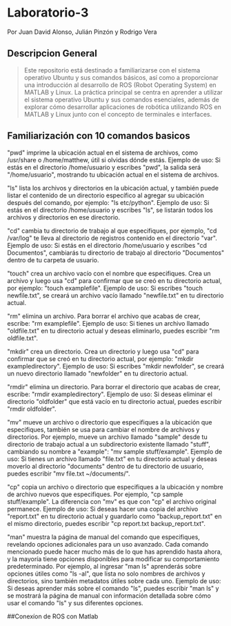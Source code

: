 # Laboratorio-3
Por Juan David Alonso, Julián Pinzón y Rodrigo Vera

## Descripcion General
>Este repositorio está destinado a familiarizarse con el sistema operativo Ubuntu y sus comandos básicos, así como a proporcionar una introducción al desarrollo de ROS (Robot Operating System) en MATLAB y Linux. La práctica principal se centra en aprender a utilizar el sistema operativo Ubuntu y sus comandos esenciales, además de explorar cómo desarrollar aplicaciones de robótica utilizando ROS en MATLAB y Linux junto con el concepto de terminales e interfaces.
## Familiarización con 10 comandos basicos 
"pwd" imprime la ubicación actual en el sistema de archivos, como /usr/share o /home/matthew, útil si olvidas dónde estás. Ejemplo de uso: Si estás en el directorio /home/usuario y escribes "pwd", la salida será "/home/usuario", mostrando tu ubicación actual en el sistema de archivos.

"ls" lista los archivos y directorios en la ubicación actual, y también puede listar el contenido de un directorio específico al agregar su ubicación después del comando, por ejemplo: "ls etc/python". Ejemplo de uso: Si estás en el directorio /home/usuario y escribes "ls", se listarán todos los archivos y directorios en ese directorio.

"cd" cambia tu directorio de trabajo al que especifiques, por ejemplo, "cd /var/log" te lleva al directorio de registros contenido en el directorio "var". Ejemplo de uso: Si estás en el directorio /home/usuario y escribes "cd Documentos", cambiarás tu directorio de trabajo al directorio "Documentos" dentro de tu carpeta de usuario.

"touch" crea un archivo vacío con el nombre que especifiques. Crea un archivo y luego usa "cd" para confirmar que se creó en tu directorio actual, por ejemplo: "touch examplefile". Ejemplo de uso: Si escribes "touch newfile.txt", se creará un archivo vacío llamado "newfile.txt" en tu directorio actual.

"rm" elimina un archivo. Para borrar el archivo que acabas de crear, escribe: "rm examplefile". Ejemplo de uso: Si tienes un archivo llamado "oldfile.txt" en tu directorio actual y deseas eliminarlo, puedes escribir "rm oldfile.txt".

"mkdir" crea un directorio. Crea un directorio y luego usa "cd" para confirmar que se creó en tu directorio actual, por ejemplo: "mkdir exampledirectory". Ejemplo de uso: Si escribes "mkdir newfolder", se creará un nuevo directorio llamado "newfolder" en tu directorio actual.

"rmdir" elimina un directorio. Para borrar el directorio que acabas de crear, escribe: "rmdir exampledirectory". Ejemplo de uso: Si deseas eliminar el directorio "oldfolder" que está vacío en tu directorio actual, puedes escribir "rmdir oldfolder".

"mv" mueve un archivo o directorio que especifiques a la ubicación que especifiques, también se usa para cambiar el nombre de archivos y directorios. Por ejemplo, mueve un archivo llamado "sample" desde tu directorio de trabajo actual a un subdirectorio existente llamado "stuff", cambiando su nombre a "example": "mv sample stuff/example". Ejemplo de uso: Si tienes un archivo llamado "file.txt" en tu directorio actual y deseas moverlo al directorio "documents" dentro de tu directorio de usuario, puedes escribir "mv file.txt ~/documents/".

"cp" copia un archivo o directorio que especifiques a la ubicación y nombre de archivo nuevos que especifiques. Por ejemplo, "cp sample stuff/example". La diferencia con "mv" es que con "cp" el archivo original permanece. Ejemplo de uso: Si deseas hacer una copia del archivo "report.txt" en tu directorio actual y guardarlo como "backup_report.txt" en el mismo directorio, puedes escribir "cp report.txt backup_report.txt".

"man" muestra la página de manual del comando que especifiques, revelando opciones adicionales para un uso avanzado. Cada comando mencionado puede hacer mucho más de lo que has aprendido hasta ahora, y la mayoría tiene opciones disponibles para modificar su comportamiento predeterminado. Por ejemplo, al ingresar "man ls" aprenderás sobre opciones útiles como "ls -al", que lista no solo nombres de archivos y directorios, sino también metadatos útiles sobre cada uno. Ejemplo de uso: Si deseas aprender más sobre el comando "ls", puedes escribir "man ls" y se mostrará la página de manual con información detallada sobre cómo usar el comando "ls" y sus diferentes opciones.

##Conexíon de ROS con Matlab
